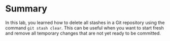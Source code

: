 # Summary

In this lab, you learned how to delete all stashes in a Git repository using the command `git stash clear`. This can be useful when you want to start fresh and remove all temporary changes that are not yet ready to be committed.
